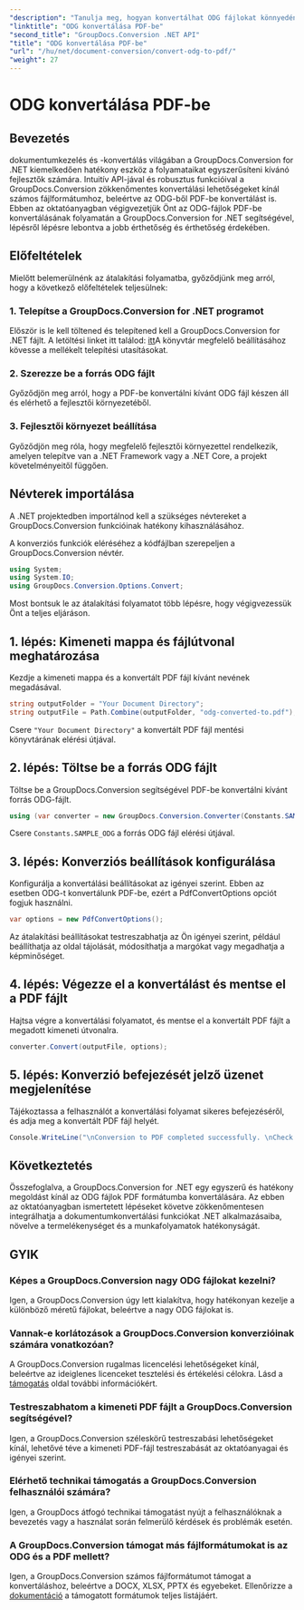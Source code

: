 ```yaml
---
"description": "Tanulja meg, hogyan konvertálhat ODG fájlokat könnyedén PDF formátumba a GroupDocs.Conversion for .NET segítségével. Bővítse dokumentumkezelési képességeit."
"linktitle": "ODG konvertálása PDF-be"
"second_title": "GroupDocs.Conversion .NET API"
"title": "ODG konvertálása PDF-be"
"url": "/hu/net/document-conversion/convert-odg-to-pdf/"
"weight": 27
---
```


# ODG konvertálása PDF-be

## Bevezetés
dokumentumkezelés és -konvertálás világában a GroupDocs.Conversion for .NET kiemelkedően hatékony eszköz a folyamataikat egyszerűsíteni kívánó fejlesztők számára. Intuitív API-jával és robusztus funkcióival a GroupDocs.Conversion zökkenőmentes konvertálási lehetőségeket kínál számos fájlformátumhoz, beleértve az ODG-ből PDF-be konvertálást is. Ebben az oktatóanyagban végigvezetjük Önt az ODG-fájlok PDF-be konvertálásának folyamatán a GroupDocs.Conversion for .NET segítségével, lépésről lépésre lebontva a jobb érthetőség és érthetőség érdekében.
## Előfeltételek
Mielőtt belemerülnénk az átalakítási folyamatba, győződjünk meg arról, hogy a következő előfeltételek teljesülnek:
### 1. Telepítse a GroupDocs.Conversion for .NET programot
Először is le kell töltened és telepítened kell a GroupDocs.Conversion for .NET fájlt. A letöltési linket itt találod: [itt](https://releases.groupdocs.com/conversion/net/)A könyvtár megfelelő beállításához kövesse a mellékelt telepítési utasításokat.
### 2. Szerezze be a forrás ODG fájlt
Győződjön meg arról, hogy a PDF-be konvertálni kívánt ODG fájl készen áll és elérhető a fejlesztői környezetéből.
### 3. Fejlesztői környezet beállítása
Győződjön meg róla, hogy megfelelő fejlesztői környezettel rendelkezik, amelyen telepítve van a .NET Framework vagy a .NET Core, a projekt követelményeitől függően.

## Névterek importálása
A .NET projektedben importálnod kell a szükséges névtereket a GroupDocs.Conversion funkcióinak hatékony kihasználásához.

A konverziós funkciók eléréséhez a kódfájlban szerepeljen a GroupDocs.Conversion névtér.
```csharp
using System;
using System.IO;
using GroupDocs.Conversion.Options.Convert;
```

Most bontsuk le az átalakítási folyamatot több lépésre, hogy végigvezessük Önt a teljes eljáráson.
## 1. lépés: Kimeneti mappa és fájlútvonal meghatározása
Kezdje a kimeneti mappa és a konvertált PDF fájl kívánt nevének megadásával.
```csharp
string outputFolder = "Your Document Directory";
string outputFile = Path.Combine(outputFolder, "odg-converted-to.pdf");
```
Csere `"Your Document Directory"` a konvertált PDF fájl mentési könyvtárának elérési útjával.
## 2. lépés: Töltse be a forrás ODG fájlt
Töltse be a GroupDocs.Conversion segítségével PDF-be konvertálni kívánt forrás ODG-fájlt.
```csharp
using (var converter = new GroupDocs.Conversion.Converter(Constants.SAMPLE_ODG))
```
Csere `Constants.SAMPLE_ODG` a forrás ODG fájl elérési útjával.
## 3. lépés: Konverziós beállítások konfigurálása
Konfigurálja a konvertálási beállításokat az igényei szerint. Ebben az esetben ODG-t konvertálunk PDF-be, ezért a PdfConvertOptions opciót fogjuk használni.
```csharp
var options = new PdfConvertOptions();
```
Az átalakítási beállításokat testreszabhatja az Ön igényei szerint, például beállíthatja az oldal tájolását, módosíthatja a margókat vagy megadhatja a képminőséget.
## 4. lépés: Végezze el a konvertálást és mentse el a PDF fájlt
Hajtsa végre a konvertálási folyamatot, és mentse el a konvertált PDF fájlt a megadott kimeneti útvonalra.
```csharp
converter.Convert(outputFile, options);
```
## 5. lépés: Konverzió befejezését jelző üzenet megjelenítése
Tájékoztassa a felhasználót a konvertálási folyamat sikeres befejezéséről, és adja meg a konvertált PDF fájl helyét.
```csharp
Console.WriteLine("\nConversion to PDF completed successfully. \nCheck output in {0}", outputFolder);
```

## Következtetés
Összefoglalva, a GroupDocs.Conversion for .NET egy egyszerű és hatékony megoldást kínál az ODG fájlok PDF formátumba konvertálására. Az ebben az oktatóanyagban ismertetett lépéseket követve zökkenőmentesen integrálhatja a dokumentumkonvertálási funkciókat .NET alkalmazásaiba, növelve a termelékenységet és a munkafolyamatok hatékonyságát.
## GYIK
### Képes a GroupDocs.Conversion nagy ODG fájlokat kezelni?
Igen, a GroupDocs.Conversion úgy lett kialakítva, hogy hatékonyan kezelje a különböző méretű fájlokat, beleértve a nagy ODG fájlokat is.
### Vannak-e korlátozások a GroupDocs.Conversion konverzióinak számára vonatkozóan?
A GroupDocs.Conversion rugalmas licencelési lehetőségeket kínál, beleértve az ideiglenes licenceket tesztelési és értékelési célokra. Lásd a [támogatás](https://forum.groupdocs.com/c/conversion/11) oldal további információkért.
### Testreszabhatom a kimeneti PDF fájlt a GroupDocs.Conversion segítségével?
Igen, a GroupDocs.Conversion széleskörű testreszabási lehetőségeket kínál, lehetővé téve a kimeneti PDF-fájl testreszabását az oktatóanyagai és igényei szerint.
### Elérhető technikai támogatás a GroupDocs.Conversion felhasználói számára?
Igen, a GroupDocs átfogó technikai támogatást nyújt a felhasználóknak a bevezetés vagy a használat során felmerülő kérdések és problémák esetén.
### A GroupDocs.Conversion támogat más fájlformátumokat is az ODG és a PDF mellett?
Igen, a GroupDocs.Conversion számos fájlformátumot támogat a konvertáláshoz, beleértve a DOCX, XLSX, PPTX és egyebeket. Ellenőrizze a [dokumentáció](https://tutorials.groupdocs.com/conversion/net/) a támogatott formátumok teljes listájáért.